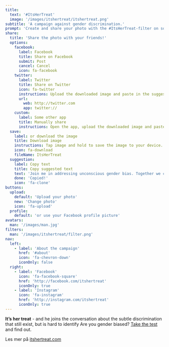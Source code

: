 ```yaml
---
title:
  text: '#ItsHerTreat'
  image: '/images/itshertreat/itshertreat.png'
subtitle: 'A campaign against gender discrimination.'
prompt: 'Create and share your photo with the #ItsHerTreat-filter on social media.'
share:
  title: 'Share the photo with your friends!'
  options: 
    facebook:
      label: Facebook
      title: Share on Facebook
      submit: Post
      cancel: Cancel
      icon: fa-facebook
    twitter:
      label: Twitter
      title: Share on Twitter
      icon: fa-twitter
      instructions: Upload the downloaded image and paste in the suggested text.
      url: 
        web: http://twitter.com 
        app: twitter://
    custom:
      label: Some other app
      title: Manually share
      instructions: Open the app, upload the downloaded image and paste in the suggested text.
  save: 
    label: or download the image
    title: Download image
    instructions: Tap image and hold to save the image to your device.
    icon: fa-download
    fileName: ItsHerTreat
  suggestion: 
    label: Copy text
    title: Copy suggested text
    text: 'Join me in addressing unconscious gender bias. Together we change mindsets. #ItsHerTreat. Get your photo on http://itshertreatfilter.com'
    done: 'Copied!'
    icon: 'fa-clone'
buttons:
  upload:
    default: 'Upload your photo'
    new: 'Change photo'
    icon: 'fa-upload'
  profile:
    default: 'or use your Facebook profile picture'
avatars: 
  man: '/images/man.jpg'
filters:
  man: '/images/itshertreat/filter.png'
nav:
  left:
    - label: 'About the campaign'
      href: '#about'
      icon: 'fa-chevron-down'
      iconOnly: false
  right:
    - label: 'Facebook'
      icon: 'fa-facebook-square'
      href: 'http://facebook.com/itshertreat'
      iconOnly: true
    - label: 'Instagram'
      icon: 'fa-instagram'
      href: 'http://instagram.com/itshertreat'
      iconOnly: true
---
```


**It’s her treat** - and he joins the conversation about the subtle discrimination that still exist, but is hard to identify
Are you gender biased? [Take the test](#) and find out.  

Les mer på [itshertreat.com](http://www.itshertreat.com)
